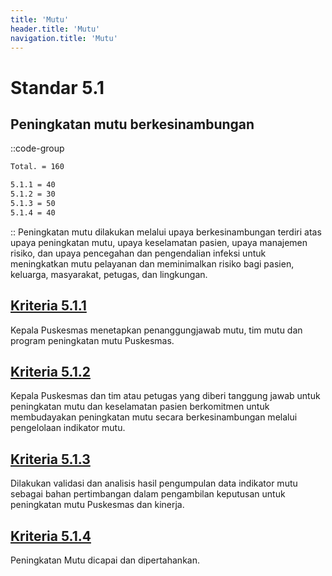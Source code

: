 ```yaml
---
title: 'Mutu'
header.title: 'Mutu'
navigation.title: 'Mutu'
---
```


# Standar 5.1
## Peningkatan mutu berkesinambungan 
::code-group
```bash [Nilai]
Total. = 160
```
```bash [Kriteria]
5.1.1 = 40
5.1.2 = 30
5.1.3 = 50
5.1.4 = 40
```
::
Peningkatan mutu dilakukan melalui upaya berkesinambungan terdiri atas upaya peningkatan mutu, upaya keselamatan pasien, upaya manajemen risiko, dan upaya pencegahan dan pengendalian infeksi untuk meningkatkan mutu pelayanan dan meminimalkan risiko bagi pasien, keluarga, masyarakat, petugas, dan lingkungan. 

## [Kriteria 5.1.1](/5/1/1) 
Kepala Puskesmas menetapkan penanggungjawab mutu, tim mutu dan program peningkatan mutu Puskesmas. 

## [Kriteria 5.1.2](/5/1/2) 
Kepala Puskesmas dan tim atau petugas yang diberi tanggung jawab untuk peningkatan mutu dan keselamatan pasien berkomitmen untuk membudayakan peningkatan mutu secara berkesinambungan melalui pengelolaan indikator mutu. 

## [Kriteria 5.1.3](/5/1/3) 
Dilakukan validasi dan analisis hasil pengumpulan data indikator mutu sebagai bahan pertimbangan dalam pengambilan keputusan untuk peningkatan mutu Puskesmas dan kinerja. 

## [Kriteria 5.1.4](/5/1/4) 
Peningkatan Mutu dicapai dan dipertahankan. 
